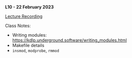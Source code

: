 **L10 - 22 February 2023**

[Lecture Recording](https://youtu.be/891uukIWyG0)

Class Notes:

* Writing modules: <https://kdlp.underground.software/writing_modules.html>
* Makefile details
* `insmod`, `modprobe`, `rmmod`
